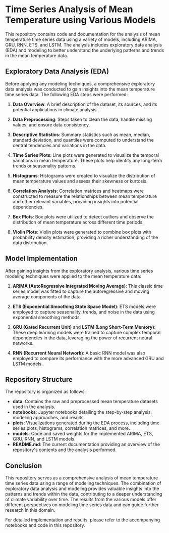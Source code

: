 # Time Series Analysis of Mean Temperature using Various Models

This repository contains code and documentation for the analysis of mean temperature time series data using a variety of models, including ARIMA, GRU, RNN, ETS, and LSTM. The analysis includes exploratory data analysis (EDA) and modeling to better understand the underlying patterns and trends in the mean temperature data.

## Exploratory Data Analysis (EDA)

Before applying any modeling techniques, a comprehensive exploratory data analysis was conducted to gain insights into the mean temperature time series data. The following EDA steps were performed:

1. **Data Overview**: A brief description of the dataset, its sources, and its potential applications in climate analysis.

2. **Data Preprocessing**: Steps taken to clean the data, handle missing values, and ensure data consistency.

3. **Descriptive Statistics**: Summary statistics such as mean, median, standard deviation, and quantiles were computed to understand the central tendencies and variations in the data.

4. **Time Series Plots**: Line plots were generated to visualize the temporal variations in mean temperature. These plots help identify any long-term trends or seasonality patterns.

5. **Histograms**: Histograms were created to visualize the distribution of mean temperature values and assess their skewness or kurtosis.

6. **Correlation Analysis**: Correlation matrices and heatmaps were constructed to measure the relationships between mean temperature and other relevant variables, providing insights into potential dependencies.

7. **Box Plots**: Box plots were utilized to detect outliers and observe the distribution of mean temperature across different time periods.

8. **Violin Plots**: Violin plots were generated to combine box plots with probability density estimation, providing a richer understanding of the data distribution.

## Model Implementation

After gaining insights from the exploratory analysis, various time series modeling techniques were applied to the mean temperature data:

1. **ARIMA (AutoRegressive Integrated Moving Average)**: This classic time series model was fitted to capture the autoregressive and moving average components of the data.

2. **ETS (Exponential Smoothing State Space Model)**: ETS models were employed to capture seasonality, trends, and noise in the data using exponential smoothing methods.

3. **GRU (Gated Recurrent Unit)** and **LSTM (Long Short-Term Memory)**: These deep learning models were trained to capture complex temporal dependencies in the data, leveraging the power of recurrent neural networks.

4. **RNN (Recurrent Neural Network)**: A basic RNN model was also employed to compare its performance with the more advanced GRU and LSTM models.

## Repository Structure

The repository is organized as follows:

- **data**: Contains the raw and preprocessed mean temperature datasets used in the analysis.
- **notebooks**: Jupyter notebooks detailing the step-by-step analysis, modeling approaches, and results.
- **plots**: Visualizations generated during the EDA process, including time series plots, histograms, correlation matrices, and more.
- **models**: Code and saved weights for the implemented ARIMA, ETS, GRU, RNN, and LSTM models.
- **README.md**: The current documentation providing an overview of the repository's contents and the analysis performed.

## Conclusion

This repository serves as a comprehensive analysis of mean temperature time series data using a range of modeling techniques. The combination of exploratory data analysis and modeling provides valuable insights into the patterns and trends within the data, contributing to a deeper understanding of climate variability over time. The results from the various models offer different perspectives on modeling time series data and can guide further research in this domain.

For detailed implementation and results, please refer to the accompanying notebooks and code in this repository.
